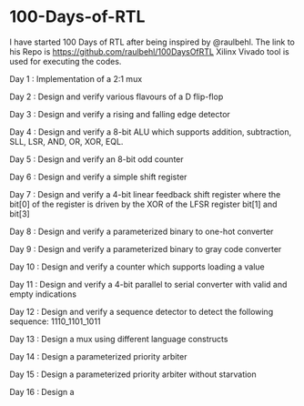# 100-Days-of-RTL

I have started 100 Days of RTL after being inspired by @raulbehl. The link to his Repo is https://github.com/raulbehl/100DaysOfRTL
Xilinx Vivado tool is used for executing the codes.

Day 1 : Implementation of a 2:1 mux

Day 2 : Design and verify various flavours of a D flip-flop

Day 3 : Design and verify a rising and falling edge detector

Day 4 : Design and verify a 8-bit ALU which supports addition, subtraction, SLL, LSR, AND, OR, XOR, EQL.

Day 5 : Design and verify an 8-bit odd counter

Day 6 : Design and verify a simple shift register

Day 7 : Design and verify a 4-bit linear feedback shift register where the bit[0] of the register is driven by the XOR of the LFSR register bit[1] and bit[3]

Day 8 : Design and verify a parameterized binary to one-hot converter

Day 9 : Design and verify a parameterized binary to gray code converter

Day 10 : Design and verify a counter which supports loading a value

Day 11 : Design and verify a 4-bit parallel to serial converter with valid and empty indications

Day 12 : Design and verify a sequence detector to detect the following sequence: 1110_1101_1011

Day 13 : Design a mux using different language constructs

Day 14 : Design a parameterized priority arbiter

Day 15 : Design a parameterized priority arbiter without starvation

Day 16 : Design a

